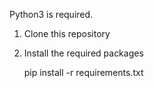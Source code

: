 
Python3 is required.

1. Clone this repository

2. Install the required packages

   pip install -r requirements.txt
   ```

